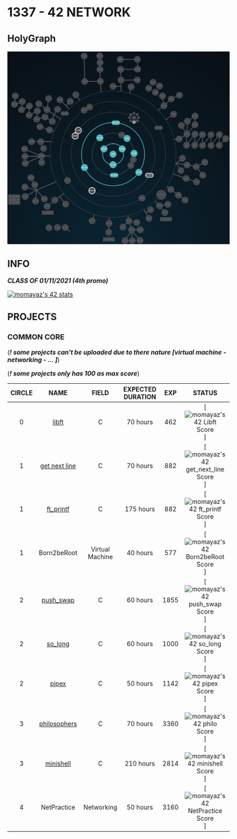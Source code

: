 # 1337 - 42 NETWORK

## HolyGraph
![](./HolyGraph3.png)
## INFO
***CLASS OF 01/11/2021 (4th promo)***

[![momayaz's 42 stats](https://badge42.vercel.app/api/v2/cl16atahm000609mbeff5wwta/stats?cursusId=21&coalitionId=73)](https://github.com/mayazmohamed)

## PROJECTS

### COMMON CORE

(***! some projects can't be uploaded due to there nature [virtual machine - networking - ... ]***)

(***! some projects only has 100 as max score***)

| CIRCLE  | NAME | FIELD | EXPECTED DURATION | EXP | STATUS | LVL |
| :-: | :-: | :-: | :-: | :-: | :-: | :-: |
| 0 | [libft](./LVL_0/libft) | C | 70 hours | 462 | [![momayaz's 42 Libft Score](https://badge42.vercel.app/api/v2/cl16atahm000609mbeff5wwta/project/2403359)] | 1.05 |
| 1 | [get next line](./LVL_1/get_next_line) | C | 70 hours | 882 | [![momayaz's 42 get_next_line Score](https://badge42.vercel.app/api/v2/cl16atahm000609mbeff5wwta/project/2412281)]| 1.54 |
| 1 | [ft_printf](./LVL_1/ft_printf) | C | 175 hours | 882 | [![momayaz's 42 ft_printf Score](https://badge42.vercel.app/api/v2/cl16atahm000609mbeff5wwta/project/2428768)] | 2.02 |
| 1 | Born2beRoot | Virtual Machine | 40 hours | 577 | [![momayaz's 42 Born2beRoot Score](https://badge42.vercel.app/api/v2/cl16atahm000609mbeff5wwta/project/2435798)]| 2.25 |
| 2 | [push_swap](./LVL_2/push_swap) | C | 60 hours | 1855 | [![momayaz's 42 push_swap Score](https://badge42.vercel.app/api/v2/cl16atahm000609mbeff5wwta/project/2448473)] | 2.97 |
| 2 | [so_long](./LVL_2/so_long) | C | 60 hours | 1000 | [![momayaz's 42 so_long Score](https://badge42.vercel.app/api/v2/cl16atahm000609mbeff5wwta/project/2457111)] | 3.20 |
| 2 | [pipex](./LVL_2/pipex) | C | 50 hours | 1142 | [![momayaz's 42 pipex Score](https://badge42.vercel.app/api/v2/cl16atahm000609mbeff5wwta/project/2463056)] | 3.44 |
| 3 | [philosophers](./LVL_3/philosophers) | C | 70 hours | 3360 | [![momayaz's 42 philo Score](https://badge42.vercel.app/api/v2/cl16atahm000609mbeff5wwta/project/2522280)] | 4.05 |
| 3 | [minishell](./LVL_3/minishell) | C | 210 hours | 2814 | [![momayaz's 42 minishell Score](https://badge42.vercel.app/api/v2/cl16atahm000609mbeff5wwta/project/2529951)] | 4.25 |
| 4 | NetPractice | Networking | 50 hours | 3160 | [![momayaz's 42 NetPractice Score](https://badge42.vercel.app/api/v2/cl16atahm000609mbeff5wwta/project/2540807)] | 4.43 |

